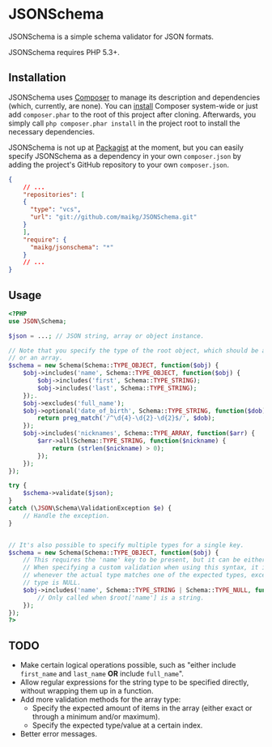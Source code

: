 # JSONSchema

JSONSchema is a simple schema validator for JSON formats.

JSONSchema requires PHP 5.3+.

## Installation

JSONSchema uses [Composer](http://packagist.org/about-composer) to manage its description and dependencies (which,
currently, are none). You can [install](https://github.com/composer/composer/blob/master/README.md) Composer system-wide
or just add `composer.phar` to the root of this project after cloning. Afterwards, you simply call `php composer.phar
install` in the project root to install the necessary dependencies.

JSONSchema is not up at [Packagist](http://packagist.org/) at the moment, but you can easily specify JSONSchema as a
dependency in your own `composer.json` by adding the project's GitHub repository to your own `composer.json`.

```json
{
    // ...
    "repositories": [
    {
      "type": "vcs",
      "url": "git://github.com/maikg/JSONSchema.git"
    }
    ],
    "require": {
      "maikg/jsonschema": "*"
    }
    // ...
}
```

## Usage

```php
<?PHP
use JSON\Schema;

$json = ...; // JSON string, array or object instance.

// Note that you specify the type of the root object, which should be an object
// or an array.
$schema = new Schema(Schema::TYPE_OBJECT, function($obj) {
    $obj->includes('name', Schema::TYPE_OBJECT, function($obj) {
        $obj->includes('first', Schema::TYPE_STRING);
        $obj->includes('last', Schema::TYPE_STRING);
    });.
    $obj->excludes('full_name');
    $obj->optional('date_of_birth', Schema::TYPE_STRING, function($dob) {
        return preg_match('/^\d{4}-\d{2}-\d{2}$/', $dob);
    });
    $obj->includes('nicknames', Schema::TYPE_ARRAY, function($arr) {
        $arr->all(Schema::TYPE_STRING, function($nickname) {
            return (strlen($nickname) > 0);
        });
    });
});

try {
    $schema->validate($json);
}
catch (\JSON\Schema\ValidationException $e) {
    // Handle the exception.
}


// It's also possible to specify multiple types for a single key.
$schema = new Schema(Schema::TYPE_OBJECT, function($obj) {
    // This requires the 'name' key to be present, but it can be either NULL or a string.
    // When specifying a custom validation when using this syntax, it is called always
    // whenever the actual type matches one of the expected types, except when the actual
    // type is NULL.
    $obj->includes('name', Schema::TYPE_STRING | Schema::TYPE_NULL, function($str) {
        // Only called when $root['name'] is a string.
    });
});
?>
```

## TODO

*   Make certain logical operations possible, such as "either include `first_name` and `last_name` **OR** include
    `full_name`".
*   Allow regular expressions for the string type to be specified directly, without wrapping them up in a function.
*   Add more validation methods for the array type:
    *   Specify the expected amount of items in the array (either exact or through a minimum and/or maximum).
    *   Specify the expected type/value at a certain index.
*   Better error messages.